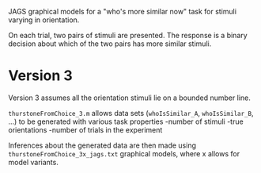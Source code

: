JAGS graphical models for a "who's more similar now" task for stimuli varying in orientation.

On each trial, two pairs of stimuli are presented. The response is a binary decision about which of the two pairs has more similar stimuli.

# Version 3

Version 3 assumes all the orientation stimuli lie on a bounded number line.

`thurstoneFromChoice_3.m` allows data sets (`whoIsSimilar_A`, `whoIsSimilar_B`, ...) to be generated with various task properties
-number of stimuli
-true orientations
-number of trials in the experiment

Inferences about the generated data are then made using `thurstoneFromChoice_3x_jags.txt` graphical models, where x allows for model variants.
